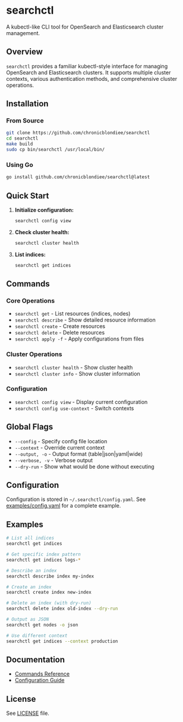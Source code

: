 # searchctl

A kubectl-like CLI tool for OpenSearch and Elasticsearch cluster management.

## Overview

`searchctl` provides a familiar kubectl-style interface for managing OpenSearch and Elasticsearch clusters. It supports multiple cluster contexts, various authentication methods, and comprehensive cluster operations.

## Installation

### From Source
```bash
git clone https://github.com/chronicblondiee/searchctl
cd searchctl
make build
sudo cp bin/searchctl /usr/local/bin/
```

### Using Go
```bash
go install github.com/chronicblondiee/searchctl@latest
```

## Quick Start

1. **Initialize configuration:**
   ```bash
   searchctl config view
   ```

2. **Check cluster health:**
   ```bash
   searchctl cluster health
   ```

3. **List indices:**
   ```bash
   searchctl get indices
   ```

## Commands

### Core Operations
- `searchctl get` - List resources (indices, nodes)
- `searchctl describe` - Show detailed resource information
- `searchctl create` - Create resources
- `searchctl delete` - Delete resources
- `searchctl apply -f` - Apply configurations from files

### Cluster Operations
- `searchctl cluster health` - Show cluster health
- `searchctl cluster info` - Show cluster information

### Configuration
- `searchctl config view` - Display current configuration
- `searchctl config use-context` - Switch contexts

## Global Flags

- `--config` - Specify config file location
- `--context` - Override current context  
- `--output, -o` - Output format (table|json|yaml|wide)
- `--verbose, -v` - Verbose output
- `--dry-run` - Show what would be done without executing

## Configuration

Configuration is stored in `~/.searchctl/config.yaml`. See [examples/config.yaml](examples/config.yaml) for a complete example.

## Examples

```bash
# List all indices
searchctl get indices

# Get specific index pattern
searchctl get indices logs-*

# Describe an index
searchctl describe index my-index

# Create an index
searchctl create index new-index

# Delete an index (with dry-run)
searchctl delete index old-index --dry-run

# Output as JSON
searchctl get nodes -o json

# Use different context
searchctl get indices --context production
```

## Documentation

- [Commands Reference](docs/commands.md)
- [Configuration Guide](docs/configuration.md)

## License

See [LICENSE](LICENSE) file.
